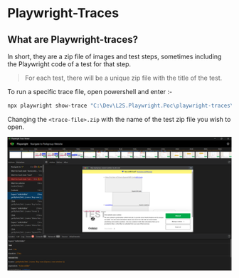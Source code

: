 # Playwright-Traces

## What are Playwright-traces?

In short, they are a zip file of images and test steps, sometimes including the Playwright code of a test for that step.

> For each test, there will be a unique zip file with the title of the test.

To run a specific trace file, open powershell and enter :-

```powershell
npx playwright show-trace "C:\Dev\L2S.Playwright.Poc\playwright-traces\<trace-file>.zip"
```

Changing the `<trace-file>.zip` with the name of the test zip file you wish to open.

![trace-ui Example](../images/trace-ui-example.png)
